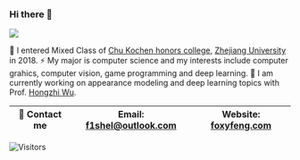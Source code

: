 ### Hi there 👋

<!--
**f1shel/f1shel** is a ✨ _special_ ✨ repository because its `README.md` (this file) appears on your GitHub profile.

Here are some ideas to get you started:

- 🔭 I’m currently working on ...
- 🌱 I’m currently learning ...
- 👯 I’m looking to collaborate on ...
- 🤔 I’m looking for help with ...
- 💬 Ask me about ...
- 📫 How to reach me: ...
- 😄 Pronouns: ...
- ⚡ Fun fact: ...
-->

[![](https://github-readme-stats.vercel.app/api?username=f1shel&show_icons=true&hide_border=true&count_private=true&theme=flag-india&layout=compact)]()
<!-- [![Top Langs](https://github-readme-stats.vercel.app/api/top-langs/?username=f1shel&layout=compact&hide_border=true&count_private=true&theme=flag-india)](https://github.com/f1shel/github-readme-stats) -->

🌱 I entered Mixed Class of [Chu Kochen honors college](http://ckc.zju.edu.cn/), [Zhejiang University](https://www.zju.edu.cn/) in 2018. ⚡ My major is computer science and my interests include computer grahics, computer vision, game programming and deep learning. 🔭 I am currently working on appearance modeling and deep learning topics with Prof. [Hongzhi Wu](http://www.cad.zju.edu.cn/home/hwu/).

|💬 Contact me|Email: f1shel@outlook.com|Website: [foxyfeng.com](http://foxyfeng.com)|
| ---- | ---- | ---- |

![Visitors](https://visitor-badge.laobi.icu/badge?page_id=f1shel.visitor-badge)

